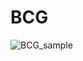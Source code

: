 # BCG
![BCG_sample](https://github.com/user-attachments/assets/b03455e4-92b2-4067-a6d4-3dfaf9ab5ac9)
